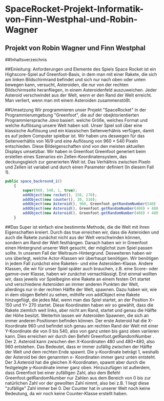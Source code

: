 # SpaceRocket-Projekt-Informatik-von-Finn-Westphal-und-Robin-Wagner
## Projekt von Robin Wagner und Finn Westphal

##Inhaltsverzeichnis

##Einleitung: Anforderungen und Elemente des Spiels
Space Rocket ist ein Highscore-Spiel auf Greenfoot-Basis, in dem man mit einer Rakete, die sich am linken Bildschirmrand befindet und sich nur nach oben oder unten bewegen kann, versucht, Asteroiden, die nur von der rechten Bildschirmseite heranfliegen, in einem Asteroidenfeld auszuweichen. Jeder Asteroid verschwindet aus der Welt, wenn er den Rand der Welt erreicht. Man verliert, wenn man mit einem Asteroiden zusammenstößt.
 
##Umsetzung
Wir programmieren unser Projekt "SpaceRocket" in der Programmierumgebung "Greenfoot", die auf der obejktorientierten Programmiersprache *Java* basiert. welche Größe, welches Format und welche Auflösung unsere Welt haben soll. Unser Spiel soll über eine klassische Auflösung und ein klassischen Seitenverhälnis verfügen, damit es auf jedem Computer spielbar ist. Wir haben uns deswegen für das Seitenverhältis von 16/9 und eine Auflösung von 960 * 540 Pixeln entschieden. Diese Bildeigenschaften sind von den meisten aktuellen Displays umsetzbar. Wir haben in Greenfoot 
Greenfoot generiert beim erstellen eines Szenarios ein Zellen-Koordinatensystem, das deckungsgleich zur generierten Welt ist. Das Verhältnis zwischen Pixeln und Zellen ist variabel und durch einen Parameter definiert (In diesem Fall 1).

```javascript
public space_backround_1()
    {
        super(960, 540, 1, true);
        addObject(new rocket(), 150, 270);
        addObject(new counter(), 30, 510);
        addObject(new Asteroid(), 960, Greenfoot.getRandomNumber(540) - 0);
        addObject(new Asteroid(), Greenfoot.getRandomNumber(480) + 480, 1);
        addObject(new Asteroid(), Greenfoot.getRandomNumber(480) + 480, 960);
    }
```
##Das Super ist einfach eine bestimmte Methode, die die Welt mit ihren Eigenschaften kreiert. Durch das true erreichen wir, dass die Asteroiden und auch die Rakete zunächst nicht aus der Welt verschwinden können, sondern am Rand der Welt festhängen. 
Danach haben wir in Greenfoot einen Hintergrund unserer Welt gesucht, der möglichst zum Spiel passen sollte. In unserem Fall der Weltraum-Hintergrund. Desweiteren haben wir uns überlegt, welche Actor-Klassen wir überhaupt benötigen. Wir benötigen in jedem Fall zunächst eine Raketen- und eine Asteroiden-Klasse. Andere Klassen, die wir für unser Spiel später auch brauchen, z.B. eine Score- oder gamve-over Klasse, haben wir zunächst vernachlässigt. Erst einmal wollten wir, dass jeweils vor Spielbeginn eine Rakete an einem festen Ort startet und verschiedene Asteroiden an immer anderen Punkten der Welt, allerdings nur in der rechten Hälfte der Welt, spawnen. Dazu haben wir, wie in dem obigen Befehl zu sehen, mithilfe von addObject eine Rakete hinzugefügt, die jedes Mal, wenn man das Spiel startet, an der Position X= 150 und Y= 270 startet. Diese Koordinaten haben wir so gewählt, dass die Rakete ziemlich weit links, aber nicht am Rand, startet und genau die Hälfte der Höhe besitzt. Weiterhin lassen wir Asteroiden Spawnen, die sich an immer anderen Positionen befinden können. Der erste Asteroid hat die X-Koordinate 960 und befindet sich genau am rechten Rand der Welt mit einer Y-Koordinate die von 0 bis 540, also von ganz unten bis ganz oben variieren kann. Dies erreichen wir durch den Befehl Greenfoot.getRandomNumber . Der 2. Asteroid kann zwischen den X-Koordinaten 480 und 480+480, also 960 entstehen. Das Bedeutet, dass er immer zufällig zwischen der Hälfte der Welt und dem rechten Ende spawnt. Die y-Koordinate beträgt 1, weshalb der Asteroid bei den genannten x- Koordinaten immer ganz unten entsteht. Der 3.Asteroid hat die gleichen X-Koordinaten, spawnt aber durch die festgelegte y-Koordinate immer ganz oben. Hinzuzufügen ist außerdem, dass Greenfoot bei einer zufälligen Zahl, also dem Befehl Greenfoot.getRandomNumber nur Zahlen aus dem Bereich von 0 bis zur natürlichen Zahl vor der gewollten Zahl nimmt, also bei z.B. 1 liegt diese "zufällige" Zahl immer bei 0. Der Counter hat in unserer Welt noch keine Bedeutung, da wir noch keine Counter-Klasse erstellt haben. 
